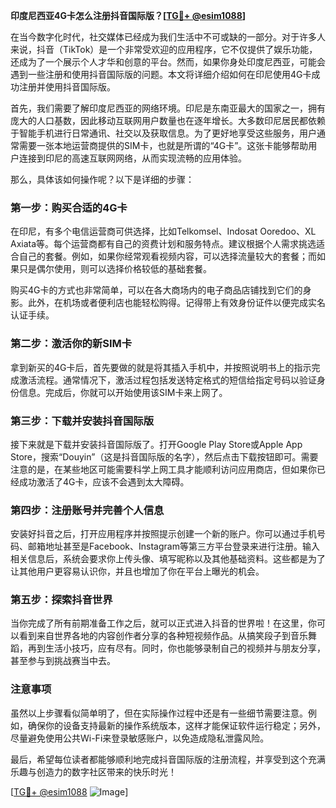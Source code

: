 **印度尼西亚4G卡怎么注册抖音国际版？[[TG💪+ @esim1088](https://t.me/s/esim1088)]**

在当今数字化时代，社交媒体已经成为我们生活中不可或缺的一部分。对于许多人来说，抖音（TikTok）是一个非常受欢迎的应用程序，它不仅提供了娱乐功能，还成为了一个展示个人才华和创意的平台。然而，如果你身处印度尼西亚，可能会遇到一些注册和使用抖音国际版的问题。本文将详细介绍如何在印尼使用4G卡成功注册并使用抖音国际版。

首先，我们需要了解印度尼西亚的网络环境。印尼是东南亚最大的国家之一，拥有庞大的人口基数，因此移动互联网用户数量也在逐年增长。大多数印尼居民都依赖于智能手机进行日常通讯、社交以及获取信息。为了更好地享受这些服务，用户通常需要一张本地运营商提供的SIM卡，也就是所谓的“4G卡”。这张卡能够帮助用户连接到印尼的高速互联网网络，从而实现流畅的应用体验。

那么，具体该如何操作呢？以下是详细的步骤：

### 第一步：购买合适的4G卡

在印尼，有多个电信运营商可供选择，比如Telkomsel、Indosat Ooredoo、XL Axiata等。每个运营商都有自己的资费计划和服务特点。建议根据个人需求挑选适合自己的套餐。例如，如果你经常观看视频内容，可以选择流量较大的套餐；而如果只是偶尔使用，则可以选择价格较低的基础套餐。

购买4G卡的方式也非常简单，可以在各大商场内的电子商品店铺找到它们的身影。此外，在机场或者便利店也能轻松购得。记得带上有效身份证件以便完成实名认证手续。

### 第二步：激活你的新SIM卡

拿到新买的4G卡后，首先要做的就是将其插入手机中，并按照说明书上的指示完成激活流程。通常情况下，激活过程包括发送特定格式的短信给指定号码以验证身份信息。完成后，你就可以开始使用该SIM卡来上网了。

### 第三步：下载并安装抖音国际版

接下来就是下载并安装抖音国际版了。打开Google Play Store或Apple App Store，搜索“Douyin”（这是抖音国际版的名字），然后点击下载按钮即可。需要注意的是，在某些地区可能需要科学上网工具才能顺利访问应用商店，但如果你已经成功激活了4G卡，应该不会遇到太大障碍。

### 第四步：注册账号并完善个人信息

安装好抖音之后，打开应用程序并按照提示创建一个新的账户。你可以通过手机号码、邮箱地址甚至是Facebook、Instagram等第三方平台登录来进行注册。输入相关信息后，系统会要求你上传头像、填写昵称以及其他基础资料。这些都是为了让其他用户更容易认识你，并且也增加了你在平台上曝光的机会。

### 第五步：探索抖音世界

当你完成了所有前期准备工作之后，就可以正式进入抖音的世界啦！在这里，你可以看到来自世界各地的内容创作者分享的各种短视频作品。从搞笑段子到音乐舞蹈，再到生活小技巧，应有尽有。同时，你也能够录制自己的视频并与朋友分享，甚至参与到挑战赛当中去。

### 注意事项

虽然以上步骤看似简单明了，但在实际操作过程中还是有一些细节需要注意。例如，确保你的设备支持最新的操作系统版本，这样才能保证软件运行稳定；另外，尽量避免使用公共Wi-Fi来登录敏感账户，以免造成隐私泄露风险。

最后，希望每位读者都能够顺利地完成抖音国际版的注册流程，并享受到这个充满乐趣与创造力的数字社区带来的快乐时光！

[[TG💪+ @esim1088](https://t.me/s/esim1088) ![Image](https://i.postimg.cc/4NQfJmqS/Snipaste-2025-05-13-00-14-12.png)]